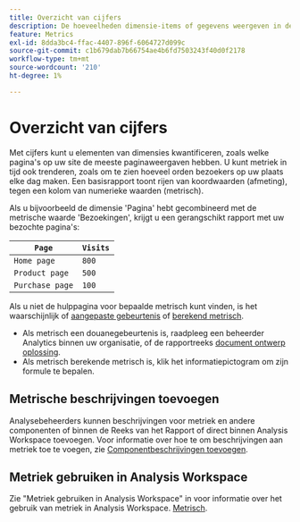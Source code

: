 ```yaml
---
title: Overzicht van cijfers
description: De hoeveelheden dimensie-items of gegevens weergeven in de loop van de tijd.
feature: Metrics
exl-id: 8dda3bc4-ffac-4407-896f-6064727d099c
source-git-commit: c1b679dab7b66754ae4b6fd7503243f40d0f2178
workflow-type: tm+mt
source-wordcount: '210'
ht-degree: 1%

---
```


# Overzicht van cijfers

Met cijfers kunt u elementen van dimensies kwantificeren, zoals welke pagina&#39;s op uw site de meeste paginaweergaven hebben. U kunt metriek in tijd ook trenderen, zoals om te zien hoeveel orden bezoekers op uw plaats elke dag maken. Een basisrapport toont rijen van koordwaarden (afmeting), tegen een kolom van numerieke waarden (metrisch).

Als u bijvoorbeeld de dimensie &#39;Pagina&#39; hebt gecombineerd met de metrische waarde &#39;Bezoekingen&#39;, krijgt u een gerangschikt rapport met uw bezochte pagina&#39;s:

| `Page` | `Visits` |
| --- | --- |
| `Home page` | `800` |
| `Product page` | `500` |
| `Purchase page` | `100` |

Als u niet de hulppagina voor bepaalde metrisch kunt vinden, is het waarschijnlijk of [aangepaste gebeurtenis](custom-events.md) of [berekend metrisch](../c-calcmetrics/cm-overview.md).

* Als metrisch een douanegebeurtenis is, raadpleeg een beheerder Analytics binnen uw organisatie, of de rapportreeks [document ontwerp oplossing](/help/implement/prepare/solution-design.md).
* Als metrisch berekende metrisch is, klik het informatiepictogram om zijn formule te bepalen.

## Metrische beschrijvingen toevoegen

Analysebeheerders kunnen beschrijvingen voor metriek en andere componenten of binnen de Reeks van het Rapport of direct binnen Analysis Workspace toevoegen. Voor informatie over hoe te om beschrijvingen aan metriek toe te voegen, zie [Componentbeschrijvingen toevoegen](/help/analyze/analysis-workspace/components/add-component-descriptions.md).

## Metriek gebruiken in Analysis Workspace

Zie &quot;Metriek gebruiken in Analysis Workspace&quot; in voor informatie over het gebruik van metriek in Analysis Workspace. [Metrisch](/help/analyze/analysis-workspace/components/apply-create-metrics.md).
